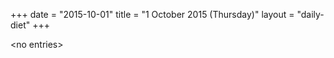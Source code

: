 +++
date = "2015-10-01"
title = "1 October 2015 (Thursday)"
layout = "daily-diet"
+++


\<no entries\>

